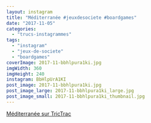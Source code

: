 ```yaml
---
layout: instagram
title: "Méditerranée #jeuxdesociete #boardgames"
date: "2017-11-05"
categories: 
  - "trucs-instagrammes"
tags: 
  - "instagram"
  - "jeux-de-societe"
  - "boardgames"
coverImage: 2017-11-bbhlpura1ki.jpg
imgWidth: 360
imgHeight: 240
instagram: BbHlpUrA1KI
post_image: 2017-11-bbhlpura1ki.jpg
post_image_large: 2017-11-bbhlpura1ki_large.jpg
post_image_small: 2017-11-bbhlpura1ki_thumbnail.jpg
---
```


<a href="https://www.trictrac.net/jeu-de-societe/mediterranee">Méditerranée sur TricTrac</a>